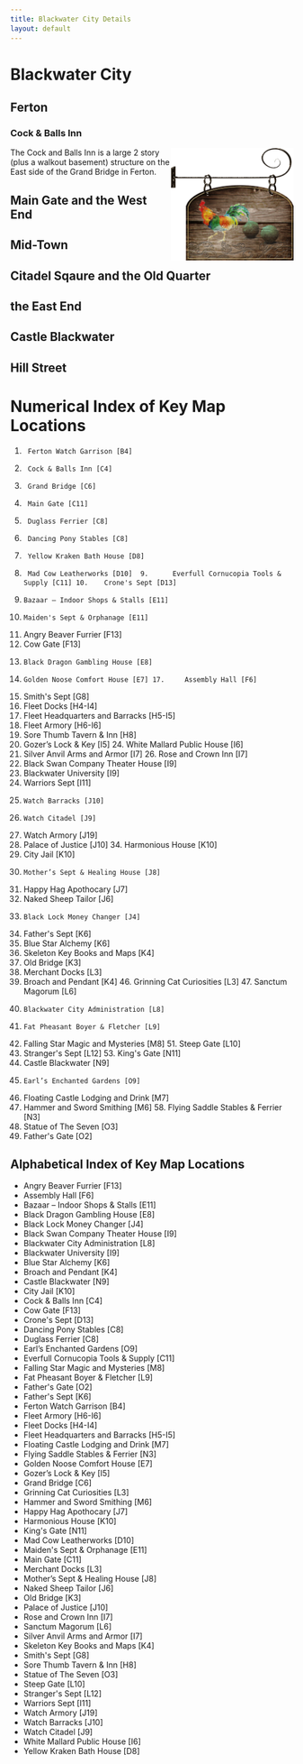 ```yaml
---
title: Blackwater City Details
layout: default
---
```



# Blackwater City  

## Ferton  

### Cock & Balls Inn  
<img align="right" src="../images/Cock and Balls Sign.png" height="200">
The Cock and Balls Inn is a large 2 story (plus a walkout basement) structure on the East side of the Grand Bridge in Ferton.

## Main Gate and the West End

## Mid-Town

## Citadel Sqaure and the Old Quarter

## the East End

## Castle Blackwater

## Hill Street

# Numerical Index of Key Map Locations
1.	 	Ferton Watch Garrison [B4]
2.	 	Cock & Balls Inn [C4]
3.	 	Grand Bridge [C6]
4.		Main Gate [C11]
5.	 	Duglass Ferrier [C8]
6.	 	Dancing Pony Stables [C8]
7.		Yellow Kraken Bath House [D8]	
8. 		Mad Cow Leatherworks [D10]  9.	 	Everfull Cornucopia Tools & Supply [C11] 10. 	Crone's Sept [D13]
11. 	Bazaar – Indoor Shops & Stalls [E11]
12. 	Maiden's Sept & Orphanage [E11] 
13.	  Angry Beaver Furrier [F13]	
14.	  Cow Gate [F13]
15. 	Black Dragon Gambling House [E8]
16. 	Golden Noose Comfort House [E7] 17. 	Assembly Hall [F6]
18.	  Smith's Sept [G8]
19.	  Fleet Docks [H4-I4]
20.	  Fleet Headquarters and Barracks [H5-I5]
21.	  Fleet Armory [H6-I6]
22.	  Sore Thumb Tavern & Inn [H8]
23.	  Gozer’s Lock & Key [I5] 24.	White Mallard Public House [I6]
25.	  Silver Anvil Arms and Armor [I7] 26.	Rose and Crown Inn [I7]
27.	  Black Swan Company Theater House [I9]
28.	  Blackwater University [I9]
29.	  Warriors Sept [I11]
30. 	Watch Barracks [J10]
31. 	Watch Citadel [J9]
32.	  Watch Armory [J19]
33.	  Palace of Justice [J10] 34. 	Harmonious House [K10]
35.	  City Jail [K10]
36. 	Mother’s Sept & Healing House [J8]
37.	  Happy Hag Apothocary [J7]
38.	  Naked Sheep Tailor [J6]
39. 	Black Lock Money Changer [J4]
40.	  Father's Sept [K6]
41.	  Blue Star Alchemy [K6]
42.	  Skeleton Key Books and Maps [K4]
43.	  Old Bridge [K3]
44.	  Merchant Docks [L3]
45.	  Broach and Pendant [K4] 46.	Grinning Cat Curiosities [L3] 47.	Sanctum Magorum [L6]
48. 	Blackwater City Administration [L8]
49. 	Fat Pheasant Boyer & Fletcher [L9]
50.	  Falling Star Magic and Mysteries [M8] 51.	Steep Gate [L10]
52.	  Stranger's Sept [L12] 53.	King's Gate [N11]
54.	  Castle Blackwater [N9]
55. 	Earl’s Enchanted Gardens [O9]
56.	  Floating Castle Lodging and Drink [M7]
57.	  Hammer and Sword Smithing [M6] 58.	Flying Saddle Stables & Ferrier [N3]
59.	  Statue of The Seven [O3]
60.	  Father's Gate [O2]

## Alphabetical Index of Key Map Locations  

-	Angry Beaver Furrier [F13]	
-	Assembly Hall [F6]
-	Bazaar – Indoor Shops & Stalls [E11]
-	Black Dragon Gambling House [E8]
-	Black Lock Money Changer [J4]
-	Black Swan Company Theater House [I9]
-	Blackwater City Administration [L8]
-	Blackwater University [I9]
-	Blue Star Alchemy [K6]
-	Broach and Pendant [K4]
-	Castle Blackwater [N9]
-	City Jail [K10]
-	Cock & Balls Inn [C4]
-	Cow Gate [F13]
-	Crone's Sept [D13]
-	Dancing Pony Stables [C8]
-	Duglass Ferrier [C8]
-	Earl’s Enchanted Gardens [O9]
-	Everfull Cornucopia Tools & Supply [C11]
-	Falling Star Magic and Mysteries [M8]
-	Fat Pheasant Boyer & Fletcher [L9]
-	Father's Gate [O2]
-	Father's Sept [K6]
-	Ferton Watch Garrison [B4]
-	Fleet Armory [H6-I6]
-	Fleet Docks [H4-I4]
-	Fleet Headquarters and Barracks [H5-I5]
-	Floating Castle Lodging and Drink [M7]
-	Flying Saddle Stables & Ferrier [N3]
-	Golden Noose Comfort House [E7]
-	Gozer’s Lock & Key [I5]
-	Grand Bridge [C6]
-	Grinning Cat Curiosities [L3]
-	Hammer and Sword Smithing [M6]
-	Happy Hag Apothocary [J7]
-	Harmonious House [K10]
-	King's Gate [N11]
-	Mad Cow Leatherworks [D10] 
-	Maiden's Sept & Orphanage [E11] 
-	Main Gate [C11]
-	Merchant Docks [L3]
-	Mother’s Sept & Healing House [J8]
-	Naked Sheep Tailor [J6]
-	Old Bridge [K3]
-	Palace of Justice [J10]
-	Rose and Crown Inn [I7]
-	Sanctum Magorum [L6]
-	Silver Anvil Arms and Armor [I7]
-	Skeleton Key Books and Maps [K4]
-	Smith's Sept [G8]
-	Sore Thumb Tavern & Inn [H8]
-	Statue of The Seven [O3]
-	Steep Gate [L10]
-	Stranger's Sept [L12]
-	Warriors Sept [I11]
-	Watch Armory [J19]
-	Watch Barracks [J10]
-	Watch Citadel [J9]
-	White Mallard Public House [I6]
-	Yellow Kraken Bath House [D8]	



